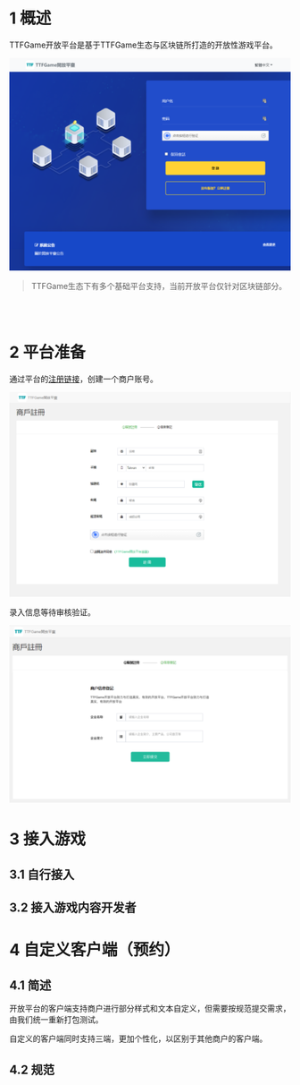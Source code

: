 # 1 概述

TTFGame开放平台是基于TTFGame生态与区块链所打造的开放性游戏平台。

![preview](./img/ttfgame_preview_01.png)

> TTFGame生态下有多个基础平台支持，当前开放平台仅针对区块链部分。

  <br />
  <br />

# 2 平台准备

通过平台的[注册链接](http://ttftest.dashgame.com/admin/index/merchat_register1)，创建一个商户账号。

![preview](./img/ttfgame_preview_02.png)

录入信息等待审核验证。

![preview](./img/ttfgame_preview_04.png)

# 3 接入游戏

## 3.1 自行接入

## 3.2 接入游戏内容开发者

# 4 自定义客户端（预约）

## 4.1 简述

开放平台的客户端支持商户进行部分样式和文本自定义，但需要按规范提交需求，由我们统一重新打包测试。

自定义的客户端同时支持三端，更加个性化，以区别于其他商户的客户端。

## 4.2 规范


